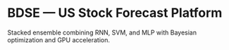 # BDSE — US Stock Forecast Platform
Stacked ensemble combining RNN, SVM, and MLP with Bayesian optimization and GPU acceleration.
